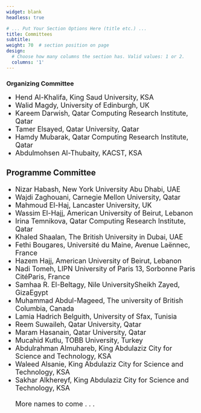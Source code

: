 ```yaml
---
widget: blank
headless: true

# ... Put Your Section Options Here (title etc.) ...
title: Committees
subtitle:
weight: 70  # section position on page
design:
  # Choose how many columns the section has. Valid values: 1 or 2.
  columns: '1'
---
```

<div class="container">
        <div class="row">
          <div class="col-lg-8 mx-auto">
            <h3>Organizing Committee</h3>
            <ul class="lead"><font size = "4">
               <li>Hend Al-Khalifa, King Saud University, KSA</li>
<li>Walid Magdy, University of Edinburgh, UK</li>
<li>Kareem Darwish, Qatar Computing Research Institute, Qatar</li>
<li>Tamer Elsayed, Qatar University, Qatar</li>
<li>Hamdy Mubarak, Qatar Computing Research Institute, Qatar</li>
<li>Abdulmohsen Al-Thubaity, KACST, KSA</li>

</ul>
			<h3>Programme Committee</h3>
			<ul class="lead">
               <li>Nizar Habash, New York University Abu Dhabi, UAE</li>
<li>Wajdi Zaghouani, Carnegie Mellon University, Qatar</li>
<li>Mahmoud El-Haj, Lancaster University, UK</li>
<li>Wassim El-Hajj, American University of Beirut, Lebanon</li>
<li>Irina Temnikova, Qatar Computing Research Institute, Qatar</li>
<li>Khaled Shaalan, The British University in Dubai, UAE</li>
<li>Fethi Bougares, Université du Maine, Avenue Laënnec, France</li>
<li>Hazem Hajj, American University of Beirut, Lebanon</li>
<li>Nadi Tomeh, LIPN University of Paris 13, Sorbonne Paris CitéParis, France</li>
<li>Samhaa R. El-Beltagy, Nile UniversitySheikh Zayed, GizaEgypt</li>
<li>Muhammad Abdul-Mageed, The university of British Columbia, Canada</li>
<li>Lamia Hadrich Belguith, University of Sfax, Tunisia</li>
<li>Reem Suwaileh, Qatar University, Qatar</li>
<li>Maram Hasanain, Qatar University, Qatar</li>
<li>Mucahid Kutlu, TOBB University, Turkey</li>
<li>Abdulrahman Almuhareb, King Abdulaziz City for Science and Technology, KSA</li>
<li>Waleed Alsanie, King Abdulaziz City for Science and Technology, KSA</li>
<li>Sakhar Alkhereyf, King Abdulaziz City for Science and Technology, KSA</li>
<br>
More names to come . . .

</font>
</ul>
          </div>
        </div>
      </div>
